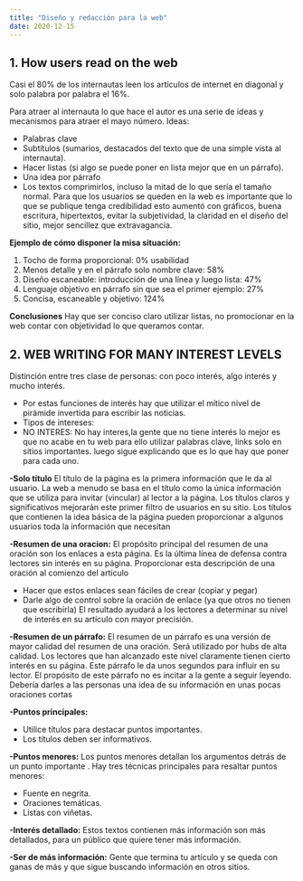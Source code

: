 ```yaml
---
title: "Diseño y redacción para la web"
date: 2020-12-15
---
```


## 1. How users read on the web

Casi el 80% de los internautas leen los artículos de internet en diagonal y solo palabra por palabra el 16%. 

Para atraer al internauta lo que hace el autor es una serie de ideas y mecanismos para atraer el mayo número. Ideas:
* Palabras clave
* Subtítulos (sumarios, destacados del texto que de una simple vista al internauta).
* Hacer listas (si algo se puede poner en lista mejor que en un párrafo).
* Una idea por párrafo
* Los textos comprimirlos, incluso la mitad de lo que sería el tamaño normal. 
Para que los usuarios se queden en la web es importante que lo que se publique tenga credibilidad esto aumentó con gráficos, buena escritura, hipertextos, evitar la subjetividad, la claridad en el diseño del sitio, mejor sencillez que extravagancia. 


**Ejemplo de cómo disponer la misa situación:**
1. Tocho de forma proporcional: 0% usabilidad
2. Menos detalle y en el párrafo solo nombre clave: 58%
3. Diseño escaneable: introducción de una línea y luego lista: 47%
4. Lenguaje objetivo en párrafo sin que sea el primer ejemplo: 27%
5. Concisa, escaneable y objetivo: 124%

**Conclusiones**
Hay que ser conciso claro utilizar listas, no promocionar en la web contar con objetividad lo que queramos contar. 




## 2. WEB WRITING FOR MANY INTEREST LEVELS

Distinción entre tres clase de personas: con poco interés, algo interés y mucho interés. 
* Por estas funciones de interés hay que utilizar el mítico nivel de pirámide invertida para escribir las noticias. 
* Tipos de intereses: 
* NO INTERES: No hay interes,la gente que no tiene interés lo mejor es que no acabe en tu web para ello utilizar palabras clave, links solo en sitios importantes. luego sigue explicando que es lo que hay que poner para cada uno. 


**-Solo título**  El título de la página es la primera información que le da al usuario. La web a menudo se basa en el título como la única información que se utiliza para invitar (vincular) al lector a la página. Los títulos claros y significativos mejorarán este primer filtro de usuarios en su sitio. Los títulos que contienen la idea básica de la página pueden proporcionar a algunos usuarios toda la información que necesitan

**-Resumen de una oracion:** El propósito principal del resumen de una oración son los enlaces a esta página. Es la última línea de defensa contra lectores sin interés en su página.
Proporcionar esta descripción de una oración al comienzo del artículo
* Hacer que estos enlaces sean fáciles de crear (copiar y pegar)
* Darle algo de control sobre la oración de enlace (ya que otros no tienen que escribirla)
El resultado ayudará a los lectores a determinar su nivel de interés en su artículo con mayor precisión.

**-Resumen de un párrafo:** El resumen de un párrafo es una versión de mayor calidad del resumen de una oración. Será utilizado por hubs de alta calidad. Los lectores que han alcanzado este nivel claramente tienen cierto interés en su página.
Este párrafo le da unos segundos para influir en su lector. El propósito de este párrafo no es incitar a la gente a seguir leyendo. Debería darles a las personas una idea de su información en unas pocas oraciones cortas

**-Puntos principales:**
* Utilice títulos para destacar puntos importantes.
* Los títulos deben ser informativos.

**-Puntos menores:** Los puntos menores detallan los argumentos detrás de un punto importante . Hay tres técnicas principales para resaltar puntos menores:
* Fuente en negrita.
* Oraciones temáticas.
* Listas con viñetas.

**-Interés detallado:** Estos textos contienen más información son más detallados, para un público que quiere tener más información.

**-Ser de más información:** Gente que termina tu artículo y se queda con ganas de más y que sigue buscando información en otros sitios.

